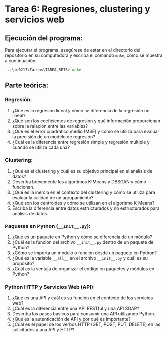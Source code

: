 # Tarea 6: Regresiones, clustering y servicios web

## Ejecución del programa:

Para ejecutar el programa, asegúrese de estar en el directorio del repositorio en su computadora y escriba el comando `make`, como se muestra a continuación:

```go
...\ie0217\Tareas\TAREA_SEIS> make
```

## Parte teórica:
### Regresión:
1. ¿Qué es la regresión lineal y cómo se diferencia de la regresión no lineal?
2. ¿Qué son los coeficientes de regresión y qué información proporcionan sobre la relación entre las variables?
3. ¿Qué es el error cuadrático medio (MSE) y cómo se utiliza para evaluar la precisión de un modelo de regresión?
4. ¿Cuál es la diferencia entre regresión simple y regresión múltiple y cuándo se utiliza cada una?

### Clustering:
1. ¿Qué es el clustering y cuál es su objetivo principal en el análisis de datos?
2. Describa brevemente los algoritmos K-Means y DBSCAN y cómo funcionan.
3. ¿Qué es la inercia en el contexto del clustering y cómo se utiliza para evaluar la calidad de un agrupamiento?
4. ¿Qué son los centroides y cómo se utilizan en el algoritmo K-Means?
5. Escriba la diferencia entre datos estructurados y no estructurados para análisis de datos.

### Paquetes en Python (`__init__.py`):
1. ¿Qué es un paquete en Python y cómo se diferencia de un módulo?
2. ¿Cuál es la función del archivo `__init__.py` dentro de un paquete de Python?
3. ¿Cómo se importa un módulo o función desde un paquete en Python?
4. ¿Qué es la variable `__all__` en el archivo `__init__.py` y cuál es su propósito?
5. ¿Cuál es la ventaja de organizar el código en paquetes y módulos en Python?

### Python HTTP y Servicios Web (API):
1. ¿Qué es una API y cuál es su función en el contexto de los servicios web?
2. ¿Cuál es la diferencia entre una API RESTful y una API SOAP?
3. Describa los pasos básicos para consumir una API utilizando Python.
4. ¿Qué es la autenticación de API y por qué es importante?
5. ¿Cuál es el papel de los verbos HTTP (GET, POST, PUT, DELETE) en las solicitudes a una API y HTTP?